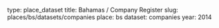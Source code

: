 type: place_dataset
title: Bahamas / Company Register
slug: places/bs/datasets/companies
place: bs
dataset: companies
year: 2014
